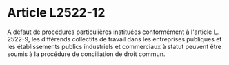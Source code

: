 # Article L2522-12

A défaut de procédures particulières instituées conformément à l'article L. 2522-9, les différends collectifs de travail dans les entreprises publiques et les établissements publics industriels et commerciaux à statut peuvent être soumis à la procédure de conciliation de droit commun.